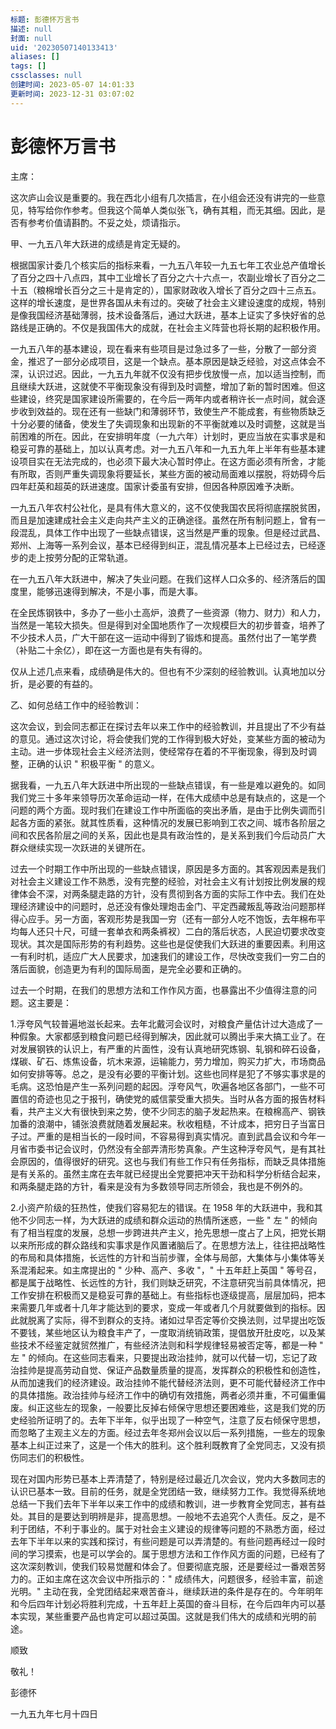 ```yaml
---
标题: 彭德怀万言书
描述: null
封面: null
uid: '20230507140133413'
aliases: []
tags: []
cssclasses: null
创建时间: 2023-05-07 14:01:33
更新时间: 2023-12-31 03:07:02
---
```


# 彭德怀万言书

主席：

这次庐山会议是重要的。我在西北小组有几次插言，在小组会还没有讲完的一些意见，特写给你作参考。但我这个简单人类似张飞，确有其粗，而无其细。因此，是否有参考价值请斟酌。不妥之处，烦请指示。

甲、一九五八年大跃进的成绩是肯定无疑的。

根据国家计委几个核实后的指标来看，一九五八年较一九五七年工农业总产值增长了百分之四十八点四，其中工业增长了百分之六十六点一，农副业增长了百分之二十五（粮棉增长百分之三十是肯定的），国家财政收入增长了百分之四十三点五。这样的增长速度，是世界各国从未有过的。突破了社会主义建设速度的成规，特别是像我国经济基础薄弱，技术设备落后，通过大跃进，基本上证实了多快好省的总路线是正确的。不仅是我国伟大的成就，在社会主义阵营也将长期的起积极作用。

一九五八年的基本建设，现在看来有些项目是过急过多了一些，分散了一部分资金，推迟了一部分必成项目，这是一个缺点。基本原因是缺乏经验，对这点体会不深，认识过迟。因此，一九五九年就不仅没有把步伐放慢一点，加以适当控制，而且继续大跃进，这就使不平衡现象没有得到及时调整，增加了新的暂时困难。但这些建设，终究是国家建设所需要的，在今后一两年内或者稍许长一点时间，就会逐步收到效益的。现在还有一些缺门和薄弱环节，致使生产不能成套，有些物质缺乏十分必要的储备，使发生了失调现象和出现新的不平衡就难以及时调整，这就是当前困难的所在。因此，在安排明年度（一九六年）计划时，更应当放在实事求是和稳妥可靠的基础上，加以认真考虑。对一九五八年和一九五九年上半年有些基本建设项目实在无法完成的，也必须下最大决心暂时停止。在这方面必须有所舍，才能有所取，否则严重失调现象将要延长，某些方面的被动局面难以摆脱，将妨碍今后四年赶英和超英的跃进速度。国家计委虽有安排，但因各种原因难予决断。

一九五八年农村公社化，是具有伟大意义的，这不仅使我国农民将彻底摆脱贫困，而且是加速建成社会主义走向共产主义的正确途径。虽然在所有制问题上，曾有一段混乱，具体工作中出现了一些缺点错误，这当然是严重的现象。但是经过武昌、郑州、上海等一系列会议，基本已经得到纠正，混乱情况基本上已经过去，已经逐步的走上按劳分配的正常轨道。

在一九五八年大跃进中，解决了失业问题。在我们这样人口众多的、经济落后的国度里，能够迅速得到解决，不是小事，而是大事。

在全民炼钢铁中，多办了一些小土高炉，浪费了一些资源（物力、财力）和人力，当然是一笔较大损失。但是得到对全国地质作了一次规模巨大的初步普查，培养了不少技术人员，广大干部在这一运动中得到了锻炼和提高。虽然付出了一笔学费（补贴二十余亿），即在这一方面也是有失有得的。

仅从上述几点来看，成绩确是伟大的。但也有不少深刻的经验教训。认真地加以分折，是必要的有益的。

乙、如何总结工作中的经验教训：

这次会议，到会同志都正在探讨去年以来工作中的经验教训，并且提出了不少有益的意见。通过这次讨论，将会使我们党的工作得到极大好处，变某些方面的被动为主动。进一步体现社会主义经济法则，使经常存在着的不平衡现象，得到及时调整，正确的认识 " 积极平衡 " 的意义。

据我看，一九五八年大跃进中所出现的一些缺点错误，有一些是难以避免的。如同我们党三十多年来领导历次革命运动一样，在伟大成绩中总是有缺点的，这是一个问题的两个方面。现时我们在建设工作中所面临的突出矛盾，是由于比例失调而引起各方面的紧张。就其性质看，这种情况的发展已影响到工农之间、城市各阶层之间和农民各阶层之间的关系，因此也是具有政治性的，是关系到我们今后动员广大群众继续实现一次跃进的关键所在。

过去一个时期工作中所出现的一些缺点错误，原因是多方面的。其客观因素是我们对社会主义建设工作不熟悉，没有完整的经验，对社会主义有计划按比例发展的规律体会不深，对两条腿走路的方针，没有贯彻到各方面的实际工作中去。我们在处理经济建设中的问题时，总还没有像处理炮击金门、平定西藏叛乱等政治问题那样得心应手。另一方面，客观形势是我国一穷（还有一部分人吃不饱饭，去年棉布平均每人还只十尺，可缝一套单衣和两条裤衩）二白的落后状态，人民迫切要求改变现状。其次是国际形势的有利趋势。这些也是促使我们大跃进的重要因素。利用这一有利时机，适应广大人民要求，加速我们的建设工作，尽快改变我们一穷二白的落后面貌，创造更为有利的国际局面，是完全必要和正确的。

过去一个时期，在我们的思想方法和工作作风方面，也暴露出不少值得注意的问题。这主要是：

1.浮夸风气较普遍地滋长起来。去年北戴河会议时，对粮食产量估计过大造成了一种假象。大家都感到粮食问题已经得到解决，因此就可以腾出手来大搞工业了。在对发展钢铁的认识上，有严重的片面性，没有认真地研究炼钢、轧钢和碎石设备，煤碳、矿石、炼焦设备，坑木来源，运输能力，劳力增加，购买力扩大，市场商品如何安排等等。总之，是没有必要的平衡计划。这些也同样是犯了不够实事求是的毛病。这恐怕是产生一系列问题的起因。浮夸风气，吹遍各地区各部门，一些不可置信的奇迹也见之于报刊，确使党的威信蒙受重大损失。当时从各方面的报告材料看，共产主义大有很快到来之势，使不少同志的脑子发起热来。在粮棉高产、钢铁加番的浪潮中，铺张浪费就随着发展起来。秋收粗糙，不计成本，把穷日子当富日子过。严重的是相当长的一段时间，不容易得到真实情况。直到武昌会议和今年一月省市委书记会议时，仍然没有全部弄清形势真象。产生这种浮夸风气，是有其社会原因的，值得很好的研究。这也与我们有些工作只有任务指标，而缺乏具体措施是有关系的。虽然主席在去年就已经提出全党要把冲天干劲和科学分析结合起来，和两条腿走路的方针，看来是没有为多数领导同志所领会，我也是不例外的。

2.小资产阶级的狂热性，使我们容易犯左的错误。在 1958 年的大跃进中，我和其他不少同志一样，为大跃进的成绩和群众运动的热情所迷惑，一些 " 左 " 的倾向有了相当程度的发展，总想一步跨进共产主义，抢先思想一度占了上风，把党长期以来所形成的群众路线和实事求是作风置诸脑后了。在思想方法上，往往把战略性的布局和具体措施，长远性的方针和当前步骤，全体与局部，大集体与小集体等关系混淆起来。如主席提出的 " 少种、高产、多收 "，" 十五年赶上英国 " 等号召，都是属于战略性、长远性的方针，我们则缺乏研究，不注意研究当前具体情况，把工作安排在积极而又是稳妥可靠的基础上。有些指标也逐级提高，层层加码，把本来需要几年或者十几年才能达到的要求，变成一年或者几个月就要做到的指标。因此就脱离了实际，得不到群众的支持。诸如过早否定等价交换法则，过早提出吃饭不要钱，某些地区认为粮食丰产了，一度取消统销政策，提倡放开肚皮吃，以及某些技术不经鉴定就贸然推广，有些经济法则和科学规律轻易被否定等，都是一种 " 左 " 的倾向。在这些同志看来，只要提出政治挂帅，就可以代替一切，忘记了政治挂帅是提高劳动自觉、保证产品数量质量的提高，发挥群众的积极性和创造性，从而加速我们的经济建设。政治挂帅不能代替经济法则，更不可能代替经济工作中的具体措施。政治挂帅与经济工作中的确切有效措施，两者必须并重，不可偏重偏废。纠正这些左的现象，一般要比反掉右倾保守思想还要困难些，这是我们党的历史经验所证明了的。去年下半年，似乎出现了一种空气，注意了反右倾保守思想，而忽略了主观主义左的方面。经过去年冬郑州会议以后一系列措施，一些左的现象基本上纠正过来了，这是一个伟大的胜利。这个胜利既教育了全党同志，又没有损伤同志们的积极性。

现在对国内形势已基本上弄清楚了，特别是经过最近几次会议，党内大多数同志的认识已基本一致。目前的任务，就是全党团结一致，继续努力工作。我觉得系统地总结一下我们去年下半年以来工作中的成绩和教训，进一步教育全党同志，甚有益处。其目的是要达到明辨是非，提高思想。一般地不去追究个人责任。反之，是不利于团结，不利于事业的。属于对社会主义建设的规律等问题的不熟悉方面，经过去年下半年以来的实践和探讨，有些问题是可以弄清楚的。有些问题再经过一段时间的学习摸索，也是可以学会的。属于思想方法和工作作风方面的问题，已经有了这次深刻教训，使我们较易觉醒和体会了。但要彻底克服，还是要经过一番艰苦努力的。正如主席在这次会议中所指示的：" 成绩伟大，问题很多，经验丰富，前途光明。" 主动在我，全党团结起来艰苦奋斗，继续跃进的条件是存在的。今年明年和今后四年计划必将胜利完成，十五年赶上英国的奋斗目标，在今后四年内可以基本实现，某些重要产品也肯定可以超过英国。这就是我们伟大的成绩和光明的前途。

顺致

敬礼！

彭德怀

一九五九年七月十四日
